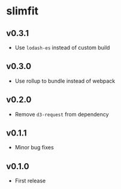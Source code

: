 # slimfit

## v0.3.1
- Use `lodash-es` instead of custom build

## v0.3.0
- Use rollup to bundle instead of webpack

## v0.2.0
- Remove `d3-request` from dependency

## v0.1.1
- Minor bug fixes

## v0.1.0
- First release